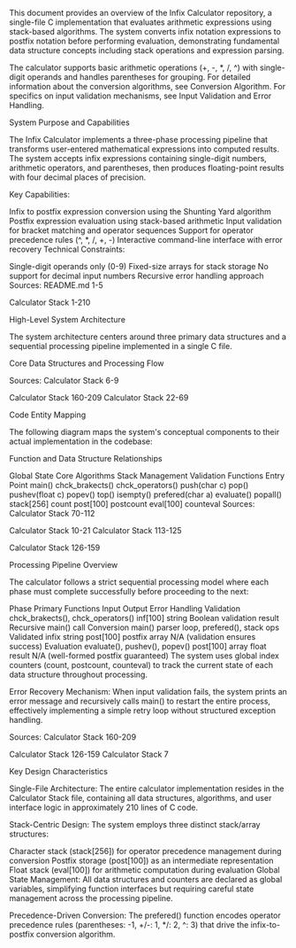 This document provides an overview of the Infix Calculator repository, a single-file C implementation that evaluates arithmetic expressions using stack-based algorithms. The system converts infix notation expressions to postfix notation before performing evaluation, demonstrating fundamental data structure concepts including stack operations and expression parsing.

The calculator supports basic arithmetic operations (+, -, *, /, ^) with single-digit operands and handles parentheses for grouping. For detailed information about the conversion algorithms, see Conversion Algorithm. For specifics on input validation mechanisms, see Input Validation and Error Handling.

System Purpose and Capabilities

The Infix Calculator implements a three-phase processing pipeline that transforms user-entered mathematical expressions into computed results. The system accepts infix expressions containing single-digit numbers, arithmetic operators, and parentheses, then produces floating-point results with four decimal places of precision.

Key Capabilities:

Infix to postfix expression conversion using the Shunting Yard algorithm
Postfix expression evaluation using stack-based arithmetic
Input validation for bracket matching and operator sequences
Support for operator precedence rules (^, *, /, +, -)
Interactive command-line interface with error recovery
Technical Constraints:

Single-digit operands only (0-9)
Fixed-size arrays for stack storage
No support for decimal input numbers
Recursive error handling approach
Sources: 
README.md
1-5
 
Calculator Stack
1-210

High-Level System Architecture

The system architecture centers around three primary data structures and a sequential processing pipeline implemented in a single C file.

Core Data Structures and Processing Flow

Sources: 
Calculator Stack
6-9
 
Calculator Stack
160-209
Calculator Stack
22-69

Code Entity Mapping

The following diagram maps the system's conceptual components to their actual implementation in the codebase:

Function and Data Structure Relationships

Global State
Core Algorithms
Stack Management
Validation Functions
Entry Point
main()
chck_brakects()
chck_operators()
push(char c)
pop()
pushev(float c)
popev()
top()
isempty()
prefered(char a)
evaluate()
popall()
stack[256]
count
post[100]
postcount
eval[100]
counteval
Sources: 
Calculator Stack
70-112
 
Calculator Stack
10-21
Calculator Stack
113-125
 
Calculator Stack
126-159

Processing Pipeline Overview

The calculator follows a strict sequential processing model where each phase must complete successfully before proceeding to the next:

Phase	Primary Functions	Input	Output	Error Handling
Validation	chck_brakects(), chck_operators()	inf[100] string	Boolean validation result	Recursive main() call
Conversion	main() parser loop, prefered(), stack ops	Validated infix string	post[100] postfix array	N/A (validation ensures success)
Evaluation	evaluate(), pushev(), popev()	post[100] array	float result	N/A (well-formed postfix guaranteed)
The system uses global index counters (count, postcount, counteval) to track the current state of each data structure throughout processing.

Error Recovery Mechanism: When input validation fails, the system prints an error message and recursively calls main() to restart the entire process, effectively implementing a simple retry loop without structured exception handling.

Sources: 
Calculator Stack
160-209
 
Calculator Stack
126-159
Calculator Stack
7

Key Design Characteristics

Single-File Architecture: The entire calculator implementation resides in the Calculator Stack file, containing all data structures, algorithms, and user interface logic in approximately 210 lines of C code.

Stack-Centric Design: The system employs three distinct stack/array structures:

Character stack (stack[256]) for operator precedence management during conversion
Postfix storage (post[100]) as an intermediate representation
Float stack (eval[100]) for arithmetic computation during evaluation
Global State Management: All data structures and counters are declared as global variables, simplifying function interfaces but requiring careful state management across the processing pipeline.

Precedence-Driven Conversion: The prefered() function encodes operator precedence rules (parentheses: -1, +/-: 1, */: 2, ^: 3) that drive the infix-to-postfix conversion algorithm.
